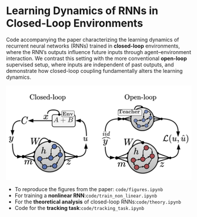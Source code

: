 # Learning Dynamics of RNNs in Closed-Loop Environments

Code accompanying the paper characterizing the learning dynamics of recurrent neural networks (RNNs) trained in **closed-loop** environments, where the RNN’s outputs influence future inputs through agent–environment interaction. We contrast this setting with the more conventional **open-loop** supervised setup, where inputs are independent of past outputs, and demonstrate how closed-loop coupling fundamentally alters the learning dynamics.

![Framework](https://github.com/yoavger/closed_loop_rnn_learning_dynamics/blob/main/framework.png?raw=true)

- To reproduce the figures from the paper: ```code/figures.ipynb```
- For training a **nonlinear RNN**:```code/train_non_linear.ipynb```
- For the **theoretical analysis** of closed-loop RNNs:```code/theory.ipynb```
- Code for the **tracking task**:```code/tracking_task.ipynb```



